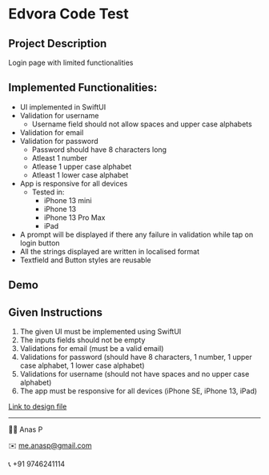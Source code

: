 # Edvora Code Test

## Project Description
Login page with limited functionalities

## Implemented Functionalities:
- UI implemented in SwiftUI
- Validation for username
    - Username field should not allow spaces and upper case alphabets 
- Validation for email
- Validation for password
    - Password should have 8 characters long
    - Atleast 1 number
    - Atlease 1 upper case alphabet
    - Atleast 1 lower case alphabet
- App is responsive for all devices
    - Tested in:
        - iPhone 13 mini
        - iPhone 13
        - iPhone 13 Pro Max
        - iPad
- A prompt will be displayed if there any failure in validation while tap on login button
- All the strings displayed are written in localised format
- Textfield and Button styles are reusable

## Demo

## Given Instructions
1. The given UI must be implemented using SwiftUI  
2. The inputs fields should not be empty  
3. Validations for email (must be a valid email)  
4. Validations for password (should have 8 characters, 1 number, 1 upper case alphabet, 1 lower case alphabet)  
5. Validations for username (should not have spaces and no upper case alphabet)  
6. The app must be responsive for all devices (iPhone SE, iPhone 13, iPad)  

[Link to design file](https://www.figma.com/file/XVizCKCO4heGFPFVEBOg4m/iOS-Assessment?node-id=0%3A1)


---
👨‍💻 Anas P

✉️ me.anasp@gmail.com

📞 +91 9746241114

